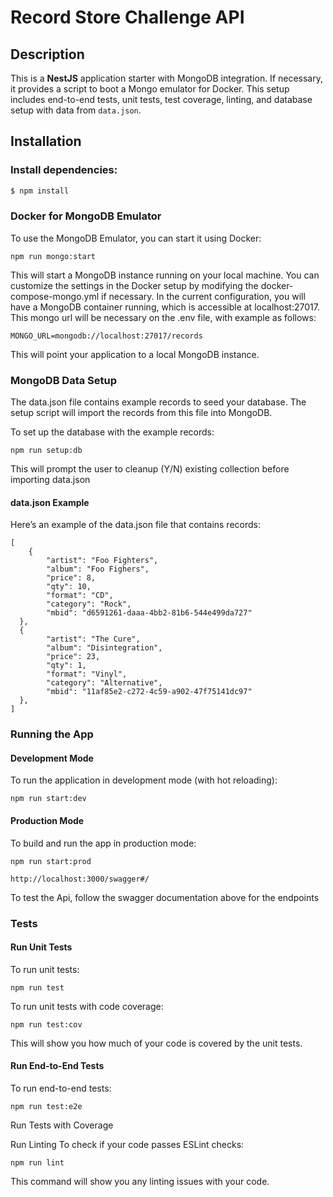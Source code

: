 # Record Store Challenge API
## Description

This is a **NestJS** application starter with MongoDB integration. If necessary, it provides a script to boot a Mongo emulator for Docker. This setup includes end-to-end tests, unit tests, test coverage, linting, and database setup with data from `data.json`.

## Installation

### Install dependencies:

```bash
$ npm install
````

### Docker for MongoDB Emulator
To use the MongoDB Emulator, you can start it using Docker:
```
npm run mongo:start
```
This will start a MongoDB instance running on your local machine. You can customize the settings in the Docker setup by modifying the docker-compose-mongo.yml if necessary. In the current configuration, you will have a MongoDB container running, which is accessible at localhost:27017.
This mongo url will be necessary on the .env file, with example as follows:

```
MONGO_URL=mongodb://localhost:27017/records
```
This will point your application to a local MongoDB instance.

### MongoDB Data Setup
The data.json file contains example records to seed your database. The setup script will import the records from this file into MongoDB.

To set up the database with the example records:

```
npm run setup:db
```
This will prompt the user to cleanup (Y/N) existing collection before importing data.json


#### data.json Example
Here’s an example of the data.json file that contains records:
```
[
    {
        "artist": "Foo Fighters",
        "album": "Foo Fighers",
        "price": 8,
        "qty": 10,
        "format": "CD",
        "category": "Rock",
        "mbid": "d6591261-daaa-4bb2-81b6-544e499da727"
  },
  {
        "artist": "The Cure",
        "album": "Disintegration",
        "price": 23,
        "qty": 1,
        "format": "Vinyl",
        "category": "Alternative",
        "mbid": "11af85e2-c272-4c59-a902-47f75141dc97"
  },
]
```

### Running the App
#### Development Mode
To run the application in development mode (with hot reloading):

```
npm run start:dev
```
#### Production Mode
To build and run the app in production mode:

```
npm run start:prod
```

```
http://localhost:3000/swagger#/
```
To test the Api, follow the swagger documentation above for the endpoints

### Tests
#### Run Unit Tests
To run unit tests:

```
npm run test
```
To run unit tests with code coverage:

```
npm run test:cov
```
This will show you how much of your code is covered by the unit tests.
#### Run End-to-End Tests
To run end-to-end tests:
```
npm run test:e2e
```
Run Tests with Coverage


Run Linting
To check if your code passes ESLint checks:

```
npm run lint
```
This command will show you any linting issues with your code.



